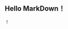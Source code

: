 ## Hello MarkDown！
！[](https://qgt-style.oss-cn-hangzhou.aliyuncs.com/newcoursep4/g1/g1-2-2/tenor.gif)
